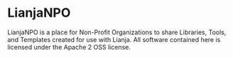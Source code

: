 LianjaNPO
=========

LianjaNPO is a place for Non-Profit Organizations to share Libraries, Tools, and Templates created for use with Lianja. All software contained here is licensed under the Apache 2 OSS license.